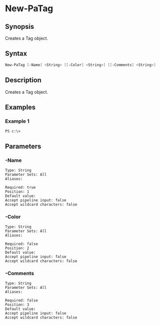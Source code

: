 # New-PaTag

## Synopsis

Creates a Tag object.

## Syntax


```powershell
New-PaTag [-Name] <String> [[-Color] <String>] [[-Comments] <String>] 
```

## Description

Creates a Tag object.

## Examples

### Example 1

```
PS c:\> 
```













## Parameters

### -Name


```asciidoc
Type: String
Parameter Sets: All
Aliases: 

Required: true
Position: 1
Default value: 
Accept pipeline input: false
Accept wildcard characters: false
```
### -Color


```asciidoc
Type: String
Parameter Sets: All
Aliases: 

Required: false
Position: 2
Default value: 
Accept pipeline input: false
Accept wildcard characters: false
```
### -Comments


```asciidoc
Type: String
Parameter Sets: All
Aliases: 

Required: false
Position: 3
Default value: 
Accept pipeline input: false
Accept wildcard characters: false
```


